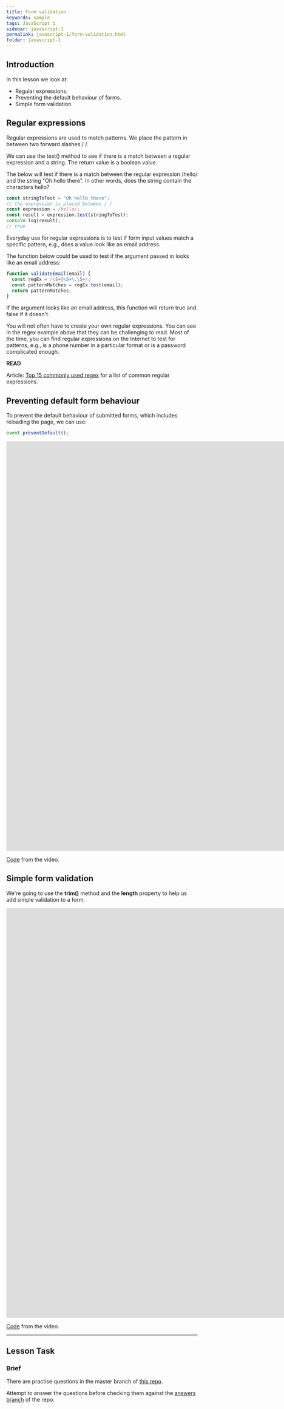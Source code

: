 ```yaml
---
title: Form validation
keywords: sample
tags: JavaScript 1
sidebar: javascript-1
permalink: javascript-1/form-validation.html
folder: javascript-1
---
```


## Introduction

In this lesson we look at:

- Regular expressions.
- Preventing the default behaviour of forms.
- Simple form validation.

## Regular expressions

Regular expressions are used to match patterns. We place the pattern in between two forward slashes / /.

We can use the test() method to see if there is a match between a regular expression and a string. The return value is a boolean value.

The below will test if there is a match between the regular expression /hello/ and the string "Oh hello there". In other words, does the string contain the characters hello?

```js
const stringToTest = "Oh hello there";
// the expression is placed between / /
const expression = /hello/;
const result = expression.test(stringToTest);
console.log(result);
// true
```

Everyday use for regular expressions is to test if form input values match a specific pattern, e.g., does a value look like an email address.

The function below could be used to test if the argument passed in looks like an email address:

```js
function validateEmail(email) {
  const regEx = /\S+@\S+\.\S+/;
  const patternMatches = regEx.test(email);
  return patternMatches;
}
```

If the argument looks like an email address, this function will return true and false if it doesn't.

You will not often have to create your own regular expressions. You can see in the regex example above that they can be challenging to read. Most of the time, you can find regular expressions on the Internet to test for patterns, e.g., is a phone number in a particular format or is a password complicated enough.

**READ**

Article: [Top 15 commonly used regex](https://digitalfortress.tech/tips/top-15-commonly-used-regex/) for a list of common regular expressions.

## Preventing default form behaviour

To prevent the default behaviour of submitted forms, which includes reloading the page, we can use:

```js
event.preventDefault();
```

<iframe src="https://player.vimeo.com/video/453361604?h=765aa36966&amp;badge=0&amp;autopause=0&amp;player_id=0&amp;app_id=58479" width="2560" height="1080" frameborder="0" allow="autoplay; fullscreen; picture-in-picture" allowfullscreen title="Preventing the default behaviour of a form"></iframe>
 
[Code](https://github.com/NoroffFEU/submit-event-preventDefault) from the video.

## Simple form validation

We're going to use the **trim()** method and the **length** property to help us add simple validation to a form.

<iframe src="https://player.vimeo.com/video/453789618?h=501a1e3296&amp;badge=0&amp;autopause=0&amp;player_id=0&amp;app_id=58479" width="2560" height="1080" frameborder="0" allow="autoplay; fullscreen; picture-in-picture" allowfullscreen title="Simple form validation"></iframe>

[Code](https://github.com/NoroffFEU/simple-form-validation) from the video.

<hr>

## Lesson Task

### Brief

There are practise questions in the master branch of [this repo](https://github.com/NoroffFEU/lesson-task-js1-module4-lesson4).

Attempt to answer the questions before checking them against the [answers branch](https://github.com/NoroffFEU/lesson-task-js1-module4-lesson4/tree/answers) of the repo.
